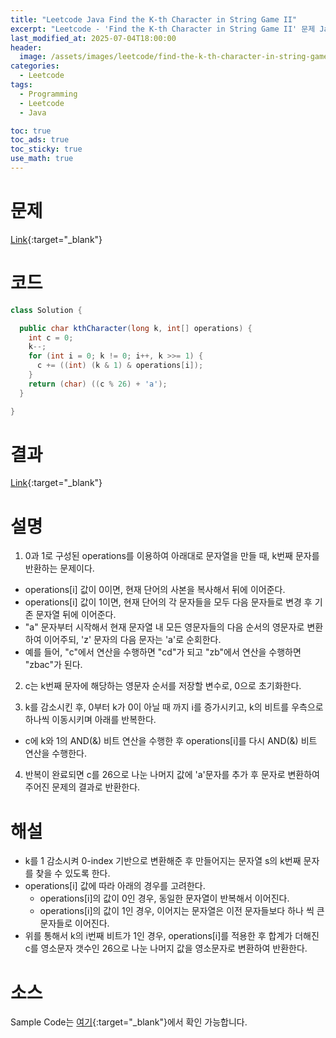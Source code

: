 ```yaml
---
title: "Leetcode Java Find the K-th Character in String Game II"
excerpt: "Leetcode - 'Find the K-th Character in String Game II' 문제 Java 풀이"
last_modified_at: 2025-07-04T18:00:00
header:
  image: /assets/images/leetcode/find-the-k-th-character-in-string-game-ii.png
categories:
  - Leetcode
tags:
  - Programming
  - Leetcode
  - Java

toc: true
toc_ads: true
toc_sticky: true
use_math: true
---
```

# 문제
[Link](https://leetcode.com/problems/find-the-k-th-character-in-string-game-ii/){:target="_blank"}

# 코드
```java
class Solution {

  public char kthCharacter(long k, int[] operations) {
    int c = 0;
    k--;
    for (int i = 0; k != 0; i++, k >>= 1) {
      c += ((int) (k & 1) & operations[i]);
    }
    return (char) ((c % 26) + 'a');
  }

}
```

# 결과
[Link](https://leetcode.com/problems/find-the-k-th-character-in-string-game-ii/submissions/1685943004/){:target="_blank"}

# 설명
1. 0과 1로 구성된 operations를 이용하여 아래대로 문자열을 만들 때, k번째 문자를 반환하는 문제이다.
- operations[i] 값이 0이면, 현재 단어의 사본을 복사해서 뒤에 이어준다.
- operations[i] 값이 1이면, 현재 단어의 각 문자들을 모두 다음 문자들로 변경 후 기존 문자열 뒤에 이어준다.
- "a" 문자부터 시작해서 현재 문자열 내 모든 영문자들의 다음 순서의 영문자로 변환하여 이어주되, 'z' 문자의 다음 문자는 'a'로 순회한다.
- 예를 들어, "c"에서 연산을 수행하면 "cd"가 되고 "zb"에서 연산을 수행하면 "zbac"가 된다.

2. c는 k번째 문자에 해당하는 영문자 순서를 저장할 변수로, 0으로 초기화한다.

3. k를 감소시킨 후, 0부터 k가 0이 아닐 때 까지 i를 증가시키고, k의 비트를 우측으로 하나씩 이동시키며 아래를 반복한다.
- c에 k와 1의 AND(&) 비트 연산을 수행한 후 operations[i]를 다시 AND(&) 비트 연산을 수행한다.

4. 반복이 완료되면 c를 26으로 나눈 나머지 값에 'a'문자를 추가 후 문자로 변환하여 주어진 문제의 결과로 반환한다.

# 해설
- k를 1 감소시켜 0-index 기반으로 변환해준 후 만들어지는 문자열 s의 k번째 문자를 찾을 수 있도록 한다.
- operations[i] 값에 따라 아래의 경우를 고려한다.
  - operations[i]의 값이 0인 경우, 동일한 문자열이 반복해서 이어진다.
  - operations[i]의 값이 1인 경우, 이어지는 문자열은 이전 문자들보다 하나 씩 큰 문자들로 이어진다.
- 위를 통해서 k의 i번째 비트가 1인 경우, operations[i]를 적용한 후 합계가 더해진 c를 영소문자 갯수인 26으로 나눈 나머지 값을 영소문자로 변환하여 반환한다.

# 소스
Sample Code는 [여기](https://github.com/GracefulSoul/leetcode/blob/master/src/main/java/gracefulsoul/problems/FindTheKthCharacterInStringGameII.java){:target="_blank"}에서 확인 가능합니다.